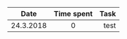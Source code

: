 | Date          | Time spent    | Task  |
| ------------- |:-------------:| -----:|
| 24.3.2018     | 0             |  test |